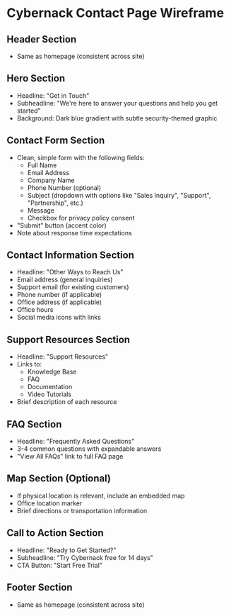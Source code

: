 # Cybernack Contact Page Wireframe

## Header Section
- Same as homepage (consistent across site)

## Hero Section
- Headline: "Get in Touch"
- Subheadline: "We're here to answer your questions and help you get started"
- Background: Dark blue gradient with subtle security-themed graphic

## Contact Form Section
- Clean, simple form with the following fields:
  - Full Name
  - Email Address
  - Company Name
  - Phone Number (optional)
  - Subject (dropdown with options like "Sales Inquiry", "Support", "Partnership", etc.)
  - Message
  - Checkbox for privacy policy consent
- "Submit" button (accent color)
- Note about response time expectations

## Contact Information Section
- Headline: "Other Ways to Reach Us"
- Email address (general inquiries)
- Support email (for existing customers)
- Phone number (if applicable)
- Office address (if applicable)
- Office hours
- Social media icons with links

## Support Resources Section
- Headline: "Support Resources"
- Links to:
  - Knowledge Base
  - FAQ
  - Documentation
  - Video Tutorials
- Brief description of each resource

## FAQ Section
- Headline: "Frequently Asked Questions"
- 3-4 common questions with expandable answers
- "View All FAQs" link to full FAQ page

## Map Section (Optional)
- If physical location is relevant, include an embedded map
- Office location marker
- Brief directions or transportation information

## Call to Action Section
- Headline: "Ready to Get Started?"
- Subheadline: "Try Cybernack free for 14 days"
- CTA Button: "Start Free Trial"

## Footer Section
- Same as homepage (consistent across site)
